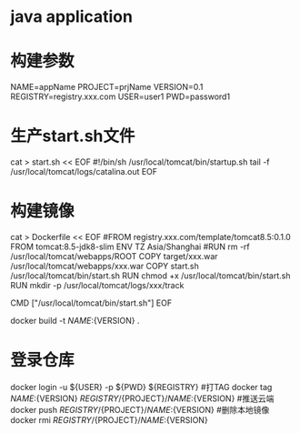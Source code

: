 # java application
# 构建参数
NAME=appName
PROJECT=prjName
VERSION=0.1
REGISTRY=registry.xxx.com
USER=user1
PWD=password1

# 生产start.sh文件
cat > start.sh << EOF
#!/bin/sh
/usr/local/tomcat/bin/startup.sh
tail -f /usr/local/tomcat/logs/catalina.out
EOF

# 构建镜像
cat > Dockerfile << EOF
#FROM registry.xxx.com/template/tomcat8.5:0.1.0
FROM tomcat:8.5-jdk8-slim
ENV TZ Asia/Shanghai
#RUN rm -rf /usr/local/tomcat/webapps/ROOT
COPY target/xxx.war /usr/local/tomcat/webapps/xxx.war
COPY start.sh /usr/local/tomcat/bin/start.sh
RUN chmod +x /usr/local/tomcat/bin/start.sh
RUN mkdir -p /usr/local/tomcat/logs/xxx/track


CMD ["/usr/local/tomcat/bin/start.sh"]
EOF

docker build -t ${NAME}:${VERSION} .
# 登录仓库
docker login   -u ${USER} -p ${PWD}  ${REGISTRY}
#打TAG
docker tag ${NAME}:${VERSION}   ${REGISTRY}/${PROJECT}/${NAME}:${VERSION}
#推送云端
docker push  ${REGISTRY}/${PROJECT}/${NAME}:${VERSION}
#删除本地镜像
docker rmi  ${REGISTRY}/${PROJECT}/${NAME}:${VERSION}
